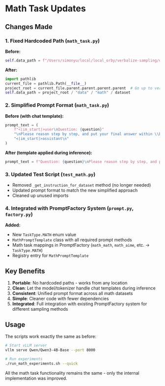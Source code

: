 # Math Task Updates

## Changes Made

### 1. Fixed Hardcoded Path (`math_task.py`)

**Before:**
```python
self.data_path = f"/Users/simonyu/local/local_orby/verbalize-sampling/data/math/{dataset}"
```

**After:**
```python
import pathlib
current_file = pathlib.Path(__file__)
project_root = current_file.parent.parent.parent.parent  # Go up to verbalize-sampling root
self.data_path = project_root / "data" / "math" / dataset
```

### 2. Simplified Prompt Format (`math_task.py`)

**Before (with chat template):**
```python
prompt_text = (
    f"<|im_start|>user\nQuestion: {question}"
    "\nPlease reason step by step, and put your final answer within \\boxed{}.<|im_end|>\n"
    "<|im_start|>assistant\n"
)
```

**After (template applied during inference):**
```python
prompt_text = f"Question: {question}\nPlease reason step by step, and put your final answer within \\boxed{{}}."
```

### 3. Updated Test Script (`test_math.py`)

- Removed `_get_instruction_for_dataset` method (no longer needed)
- Updated prompt format to match the new simplified approach
- Cleaned up unused imports

### 4. Integrated with PromptFactory System (`prompt.py`, `factory.py`)

**Added:**
- New `TaskType.MATH` enum value
- `MathPromptTemplate` class with all required prompt methods
- Math task mappings in PromptFactory (`math_math`, `math_aime`, etc. → `TaskType.MATH`)
- Registry entry for `MathPromptTemplate`

## Key Benefits

1. **Portable**: No hardcoded paths - works from any location
2. **Clean**: Let the model/tokenizer handle chat templates during inference
3. **Consistent**: Unified prompt format across all math datasets
4. **Simple**: Cleaner code with fewer dependencies
5. **Integrated**: Full integration with existing PromptFactory system for different sampling methods

## Usage

The scripts work exactly the same as before:

```bash
# Start vLLM server
vllm serve Qwen/Qwen3-4B-Base --port 8000

# Run experiments
./run_math_experiments.sh --quick
```

All the math task functionality remains the same - only the internal implementation was improved.